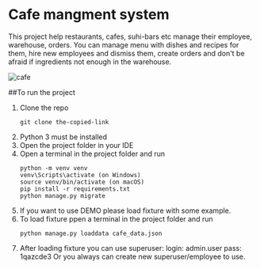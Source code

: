 # Cafe mangment system
This project help restaurants, cafes, suhi-bars etc manage their employee, warehouse, orders. You can manage menu with dishes and recipes for them, hire new employees and dismiss them, create orders and don't be afraid if ingredients not enough in the warehouse.

![cafe](https://user-images.githubusercontent.com/113538849/219475569-fd3af513-3447-41c1-b90e-f6bf3178f1ee.svg)


##To run the project
1. Clone the repo
    ```
    git clone the-copied-link
    ```
2. Python 3 must be installed
3. Open the project folder in your IDE
4. Open a terminal in the project folder and run
    ```
    python -m venv venv
    venv\Scripts\activate (on Windows)
    source venv/bin/activate (on macOS)
    pip install -r requirements.txt
    python manage.py migrate
    
    ```
5. If you want to use DEMO please load fixture with some example.
6. To load fixture ppen a terminal in the project folder and run
    ```
    python manage.py loaddata cafe_data.json
    ```
7. After loading fixture you can use superuser:
    login: admin.user
    pass: 1qazcde3
    Or you always can create new superuser/employee to use.
